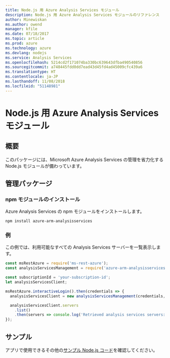 ```yaml
---
title: Node.js 用 Azure Analysis Services モジュール
description: Node.js 用 Azure Analysis Services モジュールのリファレンス
author: Minewiskan
ms.author: owend
manager: kfile
ms.date: 07/18/2017
ms.topic: article
ms.prod: azure
ms.technology: azure
ms.devlang: nodejs
ms.service: Analysis Services
ms.openlocfilehash: 5214cd2f171074ba330bc639643dfba490540856
ms.sourcegitcommit: a748445fdd0dd7ead43d45fd4ad45009cfc439a6
ms.translationtype: HT
ms.contentlocale: ja-JP
ms.lasthandoff: 11/08/2018
ms.locfileid: "51148981"
---
```

# <a name="azure-analysis-services-modules-for-nodejs"></a>Node.js 用 Azure Analysis Services モジュール

## <a name="overview"></a>概要
このパッケージには、Microsoft Azure Analysis Services の管理を省力化する Node.js モジュールが備わっています。

## <a name="management-package"></a>管理パッケージ

### <a name="install-the-npm-module"></a>npm モジュールのインストール

Azure Analysis Services の npm モジュールをインストールします。

```bash
npm install azure-arm-analysisservices
```

### <a name="example"></a>例

この例では、利用可能なすべての Analysis Services サーバーを一覧表示します。

```javascript
const msRestAzure = require('ms-rest-azure');
const analysisServicesManagement = require('azure-arm-analysisservices');

const subscriptionId = 'your-subscription-id';
let analysisServicesClient;

msRestAzure.interactiveLogin().then(credentials => {
  analysisServicesClient = new analysisServicesManagement(credentials, subscriptionId);

  analysisServicesClient.servers
    .list()
    .then(servers => console.log('Retrieved analysis services servers: ', servers));
});
```

## <a name="samples"></a>サンプル

アプリで使用できるその他の[サンプル Node.js コード](https://azure.microsoft.com/resources/samples/?platform=nodejs)を確認してください。
